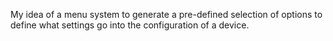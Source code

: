 My idea of a menu system to generate a pre-defined selection of options to define what settings go into the configuration of a device.